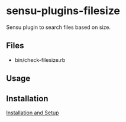 # sensu-plugins-filesize

Sensu plugin to search files based on size.

## Files
  * bin/check-filesize.rb

## Usage


## Installation

[Installation and Setup](http://sensu-plugins.io/docs/installation_instructions.html)
